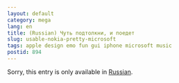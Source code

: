 ```yaml
---
layout: default
category: mega
lang: en
title: (Russian) Чуть подтолкни, и поедет
slug: usable-nokia-pretty-microsoft
tags: apple design emo fun gui iphone microsoft music 
postid: 894
---
```

<p>Sorry, this entry is only available in <a href="http://mega.genn.org/export/getposts.php">Russian</a>.</p>